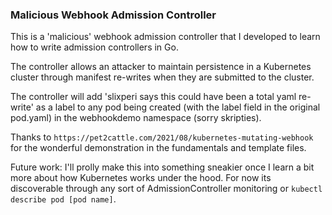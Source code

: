 ### Malicious Webhook Admission Controller

This is a 'malicious' webhook admission controller that I developed to learn how to write admission controllers in Go. 

The controller allows an attacker to maintain persistence in a Kubernetes cluster through manifest re-writes when they are submitted to the cluster.

The controller will add 'slixperi says this could have been a total yaml re-write' as a label to any pod being created (with the label field in the original pod.yaml) in the webhookdemo namespace (sorry skripties). 

Thanks to `https://pet2cattle.com/2021/08/kubernetes-mutating-webhook` for the wonderful demonstration in the fundamentals and template files.  


Future work: I'll prolly make this into something sneakier once I learn a bit more about how Kubernetes works under the hood. For now its discoverable through any sort of AdmissionController monitoring or `kubectl describe pod [pod name]`.
